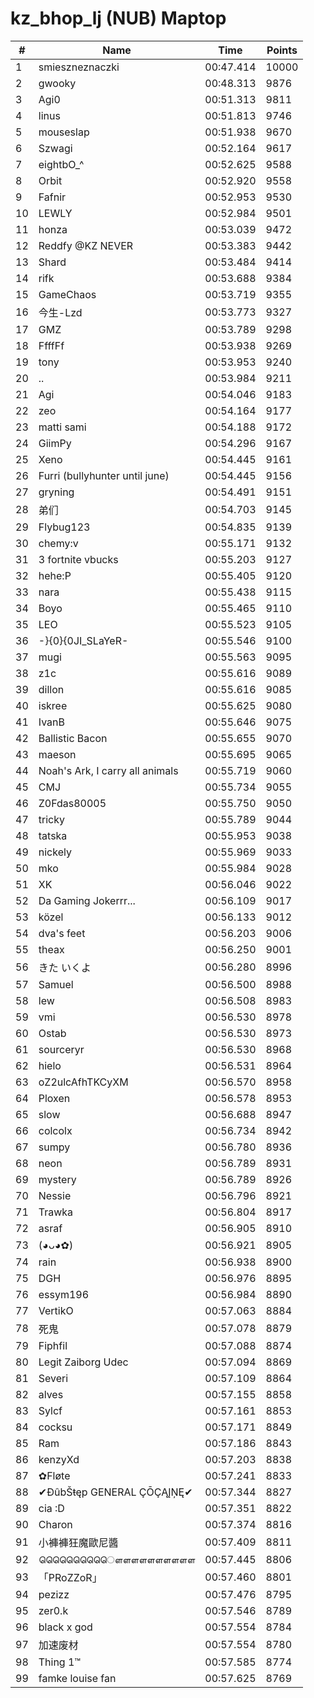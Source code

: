 # kz_bhop_lj (NUB) Maptop

|  # | Name | Time | Points |
|-------------- | -------------- | -------------- | -------------- | 
| 1 | smieszneznaczki | 00:47.414 | 10000 | 
| 2 | gwooky | 00:48.313 | 9876 | 
| 3 | Agi0 | 00:51.313 | 9811 | 
| 4 | linus | 00:51.813 | 9746 | 
| 5 | mouseslap | 00:51.938 | 9670 | 
| 6 | Szwagi | 00:52.164 | 9617 | 
| 7 | eightbO_^ | 00:52.625 | 9588 | 
| 8 | Orbit | 00:52.920 | 9558 | 
| 9 | Fafnir | 00:52.953 | 9530 | 
| 10 | LEWLY | 00:52.984 | 9501 | 
| 11 | honza | 00:53.039 | 9472 | 
| 12 | Reddfy @KZ NEVER | 00:53.383 | 9442 | 
| 13 | Shard | 00:53.484 | 9414 | 
| 14 | rifk | 00:53.688 | 9384 | 
| 15 | GameChaos | 00:53.719 | 9355 | 
| 16 | 今生-Lzd | 00:53.773 | 9327 | 
| 17 | GMZ | 00:53.789 | 9298 | 
| 18 | FfffFf | 00:53.938 | 9269 | 
| 19 | tony | 00:53.953 | 9240 | 
| 20 | .. | 00:53.984 | 9211 | 
| 21 | Agi | 00:54.046 | 9183 | 
| 22 | zeo | 00:54.164 | 9177 | 
| 23 | matti sami | 00:54.188 | 9172 | 
| 24 | GiimPy | 00:54.296 | 9167 | 
| 25 | Xeno | 00:54.445 | 9161 | 
| 26 | Furri (bullyhunter until june) | 00:54.445 | 9156 | 
| 27 | gryning | 00:54.491 | 9151 | 
| 28 | 弟们 | 00:54.703 | 9145 | 
| 29 | Flybug123 | 00:54.835 | 9139 | 
| 30 | chemy:v | 00:55.171 | 9132 | 
| 31 | 3 fortnite vbucks | 00:55.203 | 9127 | 
| 32 | hehe:P | 00:55.405 | 9120 | 
| 33 | nara | 00:55.438 | 9115 | 
| 34 | Boyo | 00:55.465 | 9110 | 
| 35 | LEO | 00:55.523 | 9105 | 
| 36 | -}{0}{0JI_SLaYeR- | 00:55.546 | 9100 | 
| 37 | mugi | 00:55.563 | 9095 | 
| 38 | z1c | 00:55.616 | 9089 | 
| 39 | dillon | 00:55.616 | 9085 | 
| 40 | iskree | 00:55.625 | 9080 | 
| 41 | IvanB | 00:55.646 | 9075 | 
| 42 | Ballistic Bacon | 00:55.655 | 9070 | 
| 43 | maeson | 00:55.695 | 9065 | 
| 44 | Noah's Ark, I carry all animals | 00:55.719 | 9060 | 
| 45 | CMJ | 00:55.734 | 9055 | 
| 46 | Z0Fdas80005 | 00:55.750 | 9050 | 
| 47 | tricky | 00:55.789 | 9044 | 
| 48 | tatska | 00:55.953 | 9038 | 
| 49 | nickely | 00:55.969 | 9033 | 
| 50 | mko | 00:55.984 | 9028 | 
| 51 | XK | 00:56.046 | 9022 | 
| 52 | Da Gaming Jokerrr... | 00:56.109 | 9017 | 
| 53 | közel | 00:56.133 | 9012 | 
| 54 | dva's feet | 00:56.203 | 9006 | 
| 55 | theax | 00:56.250 | 9001 | 
| 56 | きた いくよ | 00:56.280 | 8996 | 
| 57 | Samuel | 00:56.500 | 8988 | 
| 58 | lew | 00:56.508 | 8983 | 
| 59 | vmi | 00:56.530 | 8978 | 
| 60 | Ostab | 00:56.530 | 8973 | 
| 61 | sourceryr | 00:56.530 | 8968 | 
| 62 | hielo | 00:56.531 | 8964 | 
| 63 | oZ2ulcAfhTKCyXM | 00:56.570 | 8958 | 
| 64 | Ploxen | 00:56.578 | 8953 | 
| 65 | slow | 00:56.688 | 8947 | 
| 66 | colcolx | 00:56.734 | 8942 | 
| 67 | sumpy | 00:56.780 | 8936 | 
| 68 | neon | 00:56.789 | 8931 | 
| 69 | mystery | 00:56.789 | 8926 | 
| 70 | Nessie | 00:56.796 | 8921 | 
| 71 | Trawka | 00:56.804 | 8917 | 
| 72 | asraf | 00:56.905 | 8910 | 
| 73 | (◕ᴗ◕✿) | 00:56.921 | 8905 | 
| 74 | rain | 00:56.938 | 8900 | 
| 75 | DGH | 00:56.976 | 8895 | 
| 76 | essym196 | 00:56.984 | 8890 | 
| 77 | VertikO | 00:57.063 | 8884 | 
| 78 | 死鬼 | 00:57.078 | 8879 | 
| 79 | Fiphfil | 00:57.088 | 8874 | 
| 80 | Legit Zaiborg Udec | 00:57.094 | 8869 | 
| 81 | Severi | 00:57.109 | 8864 | 
| 82 | alves | 00:57.155 | 8858 | 
| 83 | Sylcf | 00:57.161 | 8853 | 
| 84 | cocksu | 00:57.171 | 8849 | 
| 85 | Ram | 00:57.186 | 8843 | 
| 86 | kenzyXd | 00:57.203 | 8838 | 
| 87 | ✿Fløte | 00:57.241 | 8833 | 
| 88 | ✔ĐûbŠŧęp GENERAL ÇŌÇĄĮŅĘ✔ | 00:57.344 | 8827 | 
| 89 | cia :D | 00:57.351 | 8822 | 
| 90 | Charon | 00:57.374 | 8816 | 
| 91 | 小褲褲狂魔歐尼醬 | 00:57.409 | 8811 | 
| 92 | ௌௌௌௌௌௌௌௌௌௌ | 00:57.445 | 8806 | 
| 93 | 「PRoZZoR」 | 00:57.460 | 8801 | 
| 94 | pezizz | 00:57.476 | 8795 | 
| 95 | zer0.k | 00:57.546 | 8789 | 
| 96 | black x god | 00:57.554 | 8784 | 
| 97 | 加速废材 | 00:57.554 | 8780 | 
| 98 | Thing 1™ | 00:57.585 | 8774 | 
| 99 | famke louise fan | 00:57.625 | 8769 | 

